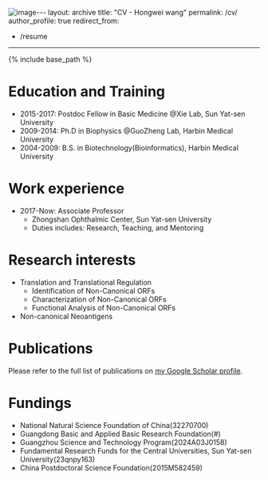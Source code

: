 ![image](https://github.com/ORFome/ORFome.github.io/assets/168516543/3d88b1f3-af2f-46ad-a530-da1d06ac5cf5)---
layout: archive
title: "CV - Hongwei wang"
permalink: /cv/
author_profile: true
redirect_from:
  - /resume
---

{% include base_path %}

Education and Training
======
* 2015-2017: Postdoc Fellow in Basic Medicine @Xie Lab, Sun Yat-sen University
* 2009-2014: Ph.D in Biophysics @GuoZheng Lab, Harbin Medical University
* 2004-2009: B.S. in Biotechnology(Bioinformatics), Harbin Medical University

Work experience
======
* 2017-Now: Associate Professor
  * Zhongshan Ophthalmic Center, Sun Yat-sen University
  * Duties includes: Research, Teaching, and Mentoring
  
Research interests
======
* Translation and Translational Regulation
  * Identification of Non-Canonical ORFs
  * Characterization of Non-Canonical ORFs
  * Functional Analysis of Non-Canonical ORFs
* Non-canonical Neoantigens

Publications
======
 <div class="wordwrap">Please refer to the full list of publications on <a href="{{site.author.googlescholar}}">my Google Scholar profile</a>.</div>

Fundings
======
* National Natural Science Foundation of China(32270700)
* Guangdong Basic and Applied Basic Research Foundation(#)
* Guangzhou Science and Technology Program(2024A03J0158)
* Fundamental Research Funds for the Central Universities, Sun Yat-sen University(23qnpy163)
* China Postdoctoral Science Foundation(2015M582459)

